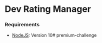 # Dev Rating Manager
### Requirements
- [NodeJS](https://nodejs.org/en/): Version 10# premium-challenge
